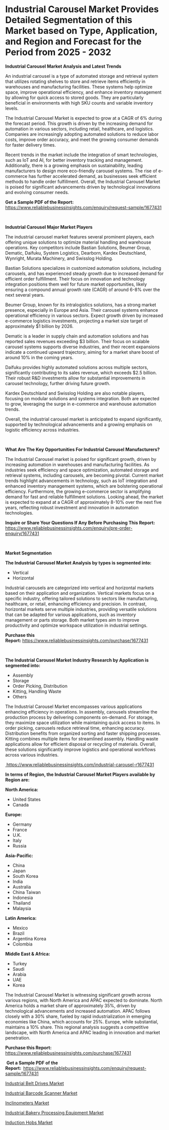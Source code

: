 <p><h1>Industrial Carousel Market Provides Detailed Segmentation of this Market based on Type, Application, and Region and Forecast for the Period from 2025 - 2032</h1></p><p><strong>Industrial Carousel Market Analysis and Latest Trends</strong></p>
<p><p>An industrial carousel is a type of automated storage and retrieval system that utilizes rotating shelves to store and retrieve items efficiently in warehouses and manufacturing facilities. These systems help optimize space, improve operational efficiency, and enhance inventory management by allowing for quick access to stored goods. They are particularly beneficial in environments with high SKU counts and variable inventory levels.</p><p>The Industrial Carousel Market is expected to grow at a CAGR of 6% during the forecast period. This growth is driven by the increasing demand for automation in various sectors, including retail, healthcare, and logistics. Companies are increasingly adopting automated solutions to reduce labor costs, improve order accuracy, and meet the growing consumer demands for faster delivery times.</p><p>Recent trends in the market include the integration of smart technologies, such as IoT and AI, for better inventory tracking and management. Additionally, there is a growing emphasis on sustainability, leading manufacturers to design more eco-friendly carousel systems. The rise of e-commerce has further accelerated demand, as businesses seek efficient methods to handle order fulfillment. Overall, the Industrial Carousel Market is poised for significant advancements driven by technological innovations and evolving consumer needs.</p></p>
<p><strong>Get a Sample PDF of the Report:&nbsp;</strong> <a href="https://www.reliablebusinessinsights.com/enquiry/request-sample/1677431?utm_campaign=1117&utm_medium=2&utm_source=Github&utm_content=ia&utm_term=20022025&utm_id=industrial-carousel">https://www.reliablebusinessinsights.com/enquiry/request-sample/1677431</a></p>
<p>&nbsp;</p>
<p><strong>Industrial Carousel Major Market Players</strong></p>
<p><p>The industrial carousel market features several prominent players, each offering unique solutions to optimize material handling and warehouse operations. Key competitors include Bastian Solutions, Beumer Group, Dematic, Daifuku, System Logistics, Dearborn, Kardex Deutschland, Wynright, Murata Machinery, and Swisslog Holding. </p><p>Bastian Solutions specializes in customized automation solutions, including carousels, and has experienced steady growth due to increased demand for efficient order fulfillment. Their focus on innovation and technology integration positions them well for future market opportunities, likely ensuring a compound annual growth rate (CAGR) of around 6-8% over the next several years.</p><p>Beumer Group, known for its intralogistics solutions, has a strong market presence, especially in Europe and Asia. Their carousel systems enhance operational efficiency in various sectors. Expect growth driven by increased e-commerce logistics investments, projecting a market size target of approximately $1 billion by 2026.</p><p>Dematic is a leader in supply chain and automation solutions and has reported sales revenues exceeding $3 billion. Their focus on scalable carousel systems supports diverse industries, and their recent expansions indicate a continued upward trajectory, aiming for a market share boost of around 10% in the coming years.</p><p>Daifuku provides highly automated solutions across multiple sectors, significantly contributing to its sales revenue, which exceeds $2.5 billion. Their robust R&D investments allow for substantial improvements in carousel technology, further driving future growth.</p><p>Kardex Deutschland and Swisslog Holding are also notable players, focusing on modular solutions and systems integration. Both are expected to grow, leveraging the surge in e-commerce and warehouse automation trends. </p><p>Overall, the industrial carousel market is anticipated to expand significantly, supported by technological advancements and a growing emphasis on logistic efficiency across industries.</p></p>
<p>&nbsp;</p>
<p><strong>What Are The Key Opportunities For Industrial Carousel Manufacturers?</strong></p>
<p><p>The Industrial Carousel market is poised for significant growth, driven by increasing automation in warehouses and manufacturing facilities. As industries seek efficiency and space optimization, automated storage and retrieval systems, including carousels, are becoming pivotal. Current market trends highlight advancements in technology, such as IoT integration and enhanced inventory management systems, which are bolstering operational efficiency. Furthermore, the growing e-commerce sector is amplifying demand for fast and reliable fulfillment solutions. Looking ahead, the market is expected to expand at a CAGR of approximately 8-10% over the next five years, reflecting robust investment and innovation in automation technologies.</p></p>
<p><strong>Inquire or Share Your Questions If Any Before Purchasing This Report:</strong> <a href="https://www.reliablebusinessinsights.com/enquiry/pre-order-enquiry/1677431?utm_campaign=1117&utm_medium=2&utm_source=Github&utm_content=ia&utm_term=20022025&utm_id=industrial-carousel">https://www.reliablebusinessinsights.com/enquiry/pre-order-enquiry/1677431</a></p>
<p>&nbsp;</p>
<p><strong>Market Segmentation</strong></p>
<p><strong>The Industrial Carousel Market Analysis by types is segmented into:</strong></p>
<p><ul><li>Vertical</li><li>Horizontal</li></ul></p>
<p><p>Industrial carousels are categorized into vertical and horizontal markets based on their application and organization. Vertical markets focus on a specific industry, offering tailored solutions to sectors like manufacturing, healthcare, or retail, enhancing efficiency and precision. In contrast, horizontal markets serve multiple industries, providing versatile solutions that can be adapted for various applications, such as inventory management or parts storage. Both market types aim to improve productivity and optimize workspace utilization in industrial settings.</p></p>
<p><strong>Purchase this Report:&nbsp;</strong><a href="https://www.reliablebusinessinsights.com/purchase/1677431?utm_campaign=1117&utm_medium=2&utm_source=Github&utm_content=ia&utm_term=20022025&utm_id=industrial-carousel">https://www.reliablebusinessinsights.com/purchase/1677431</a></p>
<p>&nbsp;</p>
<p><strong>The Industrial Carousel Market Industry Research by Application is segmented into:</strong></p>
<p><ul><li>Assembly</li><li>Storage</li><li>Order Picking, Distribution</li><li>Kitting, Handling Waste</li><li>Others</li></ul></p>
<p><p>The Industrial Carousel Market encompasses various applications enhancing efficiency in operations. In assembly, carousels streamline the production process by delivering components on-demand. For storage, they maximize space utilization while maintaining quick access to items. In order picking, carousels reduce retrieval time, enhancing accuracy. Distribution benefits from organized sorting and faster shipping processes. Kitting combines multiple items for streamlined assembly. Handling waste applications allow for efficient disposal or recycling of materials. Overall, these solutions significantly improve logistics and operational workflows across various industries.</p></p>
<p><a href="https://www.reliablebusinessinsights.com/industrial-carousel-r1677431?utm_campaign=1117&utm_medium=2&utm_source=Github&utm_content=ia&utm_term=20022025&utm_id=industrial-carousel">&nbsp;https://www.reliablebusinessinsights.com/industrial-carousel-r1677431</a></p>
<p><strong>In terms of Region, the Industrial Carousel Market Players available by Region are:</strong></p>
<p>
    <p> <strong> North America: </strong>
        <ul>
            <li>United States</li>
            <li>Canada</li>
        </ul>
        </p> 
    <p> <strong> Europe: </strong>
        <ul>
            <li>Germany</li>
            <li>France</li>
            <li>U.K.</li>
            <li>Italy</li>
            <li>Russia</li>
        </ul>
        </p> 
    <p> <strong> Asia-Pacific: </strong>
        <ul>
            <li>China</li>
            <li>Japan</li>
            <li>South Korea</li>
            <li>India</li>
            <li>Australia</li>
            <li>China Taiwan</li>
            <li>Indonesia</li>
            <li>Thailand</li>
            <li>Malaysia</li>
        </ul>
        </p> 
    <p> <strong> Latin America: </strong>
        <ul>
            <li>Mexico</li>
            <li>Brazil</li>
            <li>Argentina Korea</li>
            <li>Colombia</li>
        </ul>
        </p> 
    <p> <strong> Middle East & Africa: </strong>
        <ul>
            <li>Turkey</li>
            <li>Saudi</li>
            <li>Arabia</li>
            <li>UAE</li>
            <li>Korea</li>
        </ul>
    </p>
    </p>
<p><p>The Industrial Carousel Market is witnessing significant growth across various regions, with North America and APAC expected to dominate. North America holds a market share of approximately 35%, driven by technological advancements and increased automation. APAC follows closely with a 30% share, fueled by rapid industrialization in emerging economies like China, which accounts for 25%. Europe, while substantial, maintains a 10% share. This regional analysis suggests a competitive landscape, with North America and APAC leading in innovation and market penetration.</p></p>
<p><strong>Purchase this Report: </strong><a href="https://www.reliablebusinessinsights.com/purchase/1677431?utm_campaign=1117&utm_medium=2&utm_source=Github&utm_content=ia&utm_term=20022025&utm_id=industrial-carousel">https://www.reliablebusinessinsights.com/purchase/1677431</a></p>
<p>&nbsp;<strong>Get a Sample PDF of the Report:&nbsp;&nbsp;</strong><a href="https://www.reliablebusinessinsights.com/enquiry/request-sample/1677431?utm_campaign=1117&utm_medium=2&utm_source=Github&utm_content=ia&utm_term=20022025&utm_id=industrial-carousel">https://www.reliablebusinessinsights.com/enquiry/request-sample/1677431</a></p>
<p><strong></strong></p>
<p><p><a href="https://github.com/rotencohen7j/Market-Research-Report-List-1/blob/main/industrial-belt-drives-market.md?utm_campaign=1117&utm_medium=2&utm_source=Github&utm_content=ia&utm_term=20022025&utm_id=industrial-carousel">Industrial Belt Drives Market</a></p><p><a href="https://github.com/dibesnayee/Market-Research-Report-List-1/blob/main/industrial-barcode-scanner-market.md?utm_campaign=1117&utm_medium=2&utm_source=Github&utm_content=ia&utm_term=20022025&utm_id=industrial-carousel">Industrial Barcode Scanner Market</a></p><p><a href="https://github.com/krulicfidura/Market-Research-Report-List-1/blob/main/inclinometers-market.md?utm_campaign=1117&utm_medium=2&utm_source=Github&utm_content=ia&utm_term=20022025&utm_id=industrial-carousel">Inclinometers Market</a></p><p><a href="https://github.com/vassihucz/Market-Research-Report-List-1/blob/main/industrial-bakery-processing-equipment-market.md?utm_campaign=1117&utm_medium=2&utm_source=Github&utm_content=ia&utm_term=20022025&utm_id=industrial-carousel">Industrial Bakery Processing Equipment Market</a></p><p><a href="https://github.com/denbelnmer50/Market-Research-Report-List-1/blob/main/induction-hobs-market.md?utm_campaign=1117&utm_medium=2&utm_source=Github&utm_content=ia&utm_term=20022025&utm_id=industrial-carousel">Induction Hobs Market</a></p></p>